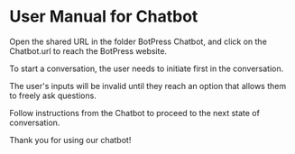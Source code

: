 # User Manual for Chatbot

Open the shared URL in the folder BotPress Chatbot, and click on the Chatbot.url to reach the BotPress website.

To start a conversation, the user needs to initiate first in the conversation.

The user's inputs will be invalid until they reach an option that allows them to freely ask questions.

Follow instructions from the Chatbot to proceed to the next state of conversation.

Thank you for using our chatbot!
